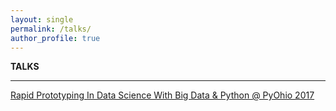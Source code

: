 ```yaml
---
layout: single
permalink: /talks/
author_profile: true
---
```


**TALKS**

---
[Rapid Prototyping In Data Science With Big Data & Python @ PyOhio 2017](https://www.pyohio.org/schedule/presentation/295/)  

